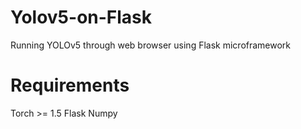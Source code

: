 # Yolov5-on-Flask
Running YOLOv5 through web browser using Flask microframework
# Requirements 
Torch >= 1.5
Flask
Numpy
